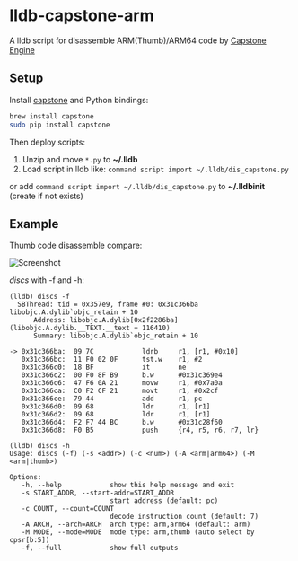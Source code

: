 lldb-capstone-arm
=================

A lldb script for disassemble ARM(Thumb)/ARM64 code by [Capstone Engine](https://github.com/aquynh/capstone)

## Setup

Install [capstone](https://github.com/aquynh/capstone) and Python bindings:

~~~sh
brew install capstone
sudo pip install capstone
~~~

Then deploy scripts:

1. Unzip and move `*.py` to **~/.lldb**
2. Load script in lldb like: `command script import ~/.lldb/dis_capstone.py`

or add `command script import ~/.lldb/dis_capstone.py` to **~/.lldbinit** (create if not exists)

## Example

Thumb code disassemble compare:

![Screenshot](https://raw.github.com/upbit/lldb-capstone-arm/master/screenshot.png)

*discs* with -f and -h:

~~~
(lldb) discs -f
  SBThread: tid = 0x357e9, frame #0: 0x31c366ba libobjc.A.dylib`objc_retain + 10
      Address: libobjc.A.dylib[0x2f2286ba] (libobjc.A.dylib.__TEXT.__text + 116410)
      Summary: libobjc.A.dylib`objc_retain + 10

-> 0x31c366ba:  09 7C            ldrb     r1, [r1, #0x10]
   0x31c366bc:  11 F0 02 0F      tst.w    r1, #2
   0x31c366c0:  18 BF            it       ne
   0x31c366c2:  00 F0 8F B9      b.w      #0x31c369e4
   0x31c366c6:  47 F6 0A 21      movw     r1, #0x7a0a
   0x31c366ca:  C0 F2 CF 21      movt     r1, #0x2cf
   0x31c366ce:  79 44            add      r1, pc
   0x31c366d0:  09 68            ldr      r1, [r1]
   0x31c366d2:  09 68            ldr      r1, [r1]
   0x31c366d4:  F2 F7 44 BC      b.w      #0x31c28f60
   0x31c366d8:  F0 B5            push     {r4, r5, r6, r7, lr}

(lldb) discs -h
Usage: discs (-f) (-s <addr>) (-c <num>) (-A <arm|arm64>) (-M <arm|thumb>)

Options:
   -h, --help            show this help message and exit
   -s START_ADDR, --start-addr=START_ADDR
                         start address (default: pc)
   -c COUNT, --count=COUNT
                         decode instruction count (default: 7)
   -A ARCH, --arch=ARCH  arch type: arm,arm64 (default: arm)
   -M MODE, --mode=MODE  mode type: arm,thumb (auto select by cpsr[b:5])
   -f, --full            show full outputs
~~~
